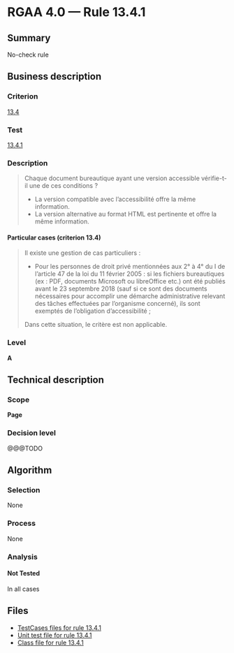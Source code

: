 # RGAA 4.0 — Rule 13.4.1

## Summary

No-check rule

## Business description

### Criterion

[13.4](https://www.numerique.gouv.fr/publications/rgaa-accessibilite/methode/criteres/#crit-13-4)

### Test

[13.4.1](https://www.numerique.gouv.fr/publications/rgaa-accessibilite/methode/criteres/#test-13-4-1)

### Description

> Chaque document bureautique ayant une version accessible vérifie-t-il une de ces conditions ?
> 
> * La version compatible avec l’accessibilité offre la même information.
> * La version alternative au format HTML est pertinente et offre la même information.

#### Particular cases (criterion 13.4)

> Il existe une gestion de cas particuliers :
> 
> * Pour les personnes de droit privé mentionnées aux 2° à 4° du I de l’article 47 de la loi du 11 février 2005 : si les fichiers bureautiques (ex : PDF, documents Microsoft ou libreOffice etc.) ont été publiés avant le 23 septembre 2018 (sauf si ce sont des documents nécessaires pour accomplir une démarche administrative relevant des tâches effectuées par l’organisme concerné), ils sont exemptés de l’obligation d’accessibilité ;
> 
> Dans cette situation, le critère est non applicable.

### Level

**A**


## Technical description

### Scope

**Page**

### Decision level

@@@TODO


## Algorithm

### Selection

None

### Process

None

### Analysis

#### Not Tested

In all cases


## Files

- [TestCases files for rule 13.4.1](https://gitlab.com/asqatasun/Asqatasun/-/tree/master/rules/rules-rgaa4.0/src/test/resources/testcases/rgaa40/Rgaa40Rule130401/)
- [Unit test file for rule 13.4.1](https://gitlab.com/asqatasun/Asqatasun/-/blob/master/rules/rules-rgaa4.0/src/test/java/org/asqatasun/rules/rgaa40/Rgaa40Rule130401Test.java)
- [Class file for rule 13.4.1](https://gitlab.com/asqatasun/Asqatasun/-/blob/master/rules/rules-rgaa4.0/src/main/java/org/asqatasun/rules/rgaa40/Rgaa40Rule130401.java)



